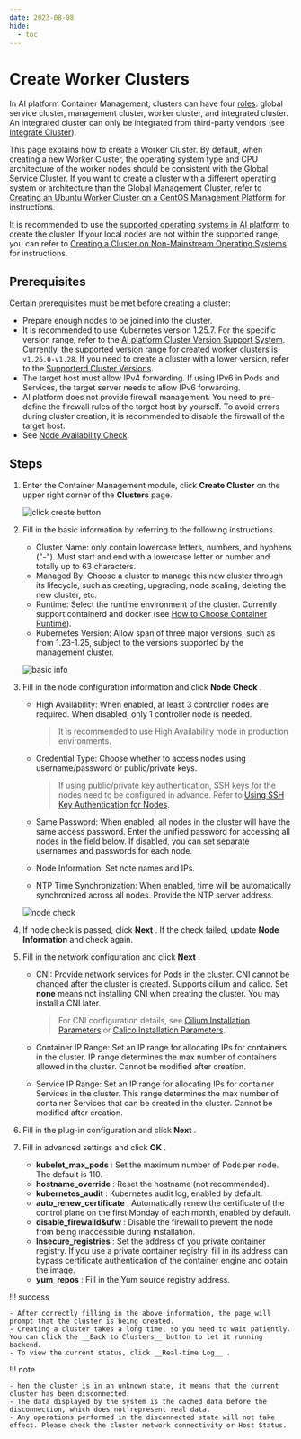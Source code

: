 ```yaml
---
date: 2023-08-08
hide:
  - toc
---
```


# Create Worker Clusters

In AI platform Container Management, clusters can have four [roles](./cluster-role.md):
global service cluster, management cluster, worker cluster, and integrated cluster.
An integrated cluster can only be integrated from third-party vendors (see [Integrate Cluster](./integrate-cluster.md)).

This page explains how to create a Worker Cluster. By default, when creating a new Worker Cluster, the operating system type and CPU architecture of the worker nodes should be consistent with the Global Service Cluster. If you want to create a cluster with a different operating system or architecture than the Global Management Cluster, refer to [Creating an Ubuntu Worker Cluster on a CentOS Management Platform](../best-practice/create-ubuntu-on-centos-platform.md) for instructions.

It is recommended to use the [supported operating systems in AI platform](../../../install/commercial/deploy-requirements.md) to create the cluster. If your local nodes are not within the supported range, you can refer to [Creating a Cluster on Non-Mainstream Operating Systems](../../best-practice/use-otherlinux-create-custer.md) for instructions.

## Prerequisites

Certain prerequisites must be met before creating a cluster:

- Prepare enough nodes to be joined into the cluster.
- It is recommended to use Kubernetes version 1.25.7. For the specific version range, refer to the
  [AI platform Cluster Version Support System](./cluster-version.md). Currently, the supported version
  range for created worker clusters is `v1.26.0-v1.28`. If you need to create a cluster with a
  lower version, refer to the [Supporterd Cluster Versions](./cluster-version.md).
- The target host must allow IPv4 forwarding. If using IPv6 in Pods and Services,
  the target server needs to allow IPv6 forwarding.
- AI platform does not provide firewall management. You need to pre-define the firewall rules of
  the target host by yourself. To avoid errors during cluster creation, it is recommended
  to disable the firewall of the target host.
- See [Node Availability Check](../nodes/node-check.md).

## Steps

1. Enter the Container Management module, click __Create Cluster__ on the upper right corner of the __Clusters__ page.

    ![click create button](https://docs.daocloud.io/daocloud-docs-images/docs/en/docs/kpanda/images/cluster-create01.png)

2. Fill in the basic information by referring to the following instructions.

    - Cluster Name: only contain lowercase letters, numbers, and hyphens ("-"). Must start and end with a lowercase letter or number and totally up to 63 characters.
    - Managed By: Choose a cluster to manage this new cluster through its lifecycle, such as creating, upgrading, node scaling, deleting the new cluster, etc.
    - Runtime: Select the runtime environment of the cluster. Currently support containerd and docker (see [How to Choose Container Runtime](runtime.md)).
    - Kubernetes Version: Allow span of three major versions, such as from 1.23-1.25, subject to the versions supported by the management cluster.

    ![basic info](https://docs.daocloud.io/daocloud-docs-images/docs/en/docs/kpanda/images/cluster-create02.png)

3. Fill in the node configuration information and click __Node Check__ .

    - High Availability: When enabled, at least 3 controller nodes are required. When disabled, only 1 controller node is needed.

        > It is recommended to use High Availability mode in production environments.

    - Credential Type: Choose whether to access nodes using username/password or public/private keys.

        > If using public/private key authentication, SSH keys for the nodes need to be configured in advance. Refer to [Using SSH Key Authentication for Nodes](../nodes/node-authentication.md).

    - Same Password: When enabled, all nodes in the cluster will have the same access password. Enter the unified password for accessing all nodes in the field below. If disabled, you can set separate usernames and passwords for each node.
    - Node Information: Set note names and IPs.
    - NTP Time Synchronization: When enabled, time will be automatically synchronized across all nodes. Provide the NTP server address.

    ![node check](https://docs.daocloud.io/daocloud-docs-images/docs/en/docs/kpanda/images/cluster-create03.png)

4. If node check is passed, click __Next__ . If the check failed, update __Node Information__ and check again.
5. Fill in the network configuration and click __Next__ .

    - CNI: Provide network services for Pods in the cluster. CNI cannot be changed after the cluster is created. Supports cilium and calico. Set __none__ means not installing CNI when creating the cluster. You may install a CNI later.

        > For CNI configuration details, see [Cilium Installation Parameters](../../../network/modules/cilium/install.md) or [Calico Installation Parameters](../../../network/modules/calico/install.md).

    - Container IP Range: Set an IP range for allocating IPs for containers in the cluster. IP range determines the max number of containers allowed in the cluster. Cannot be modified after creation.
    - Service IP Range: Set an IP range for allocating IPs for container Services in the cluster. This range determines the max number of container Services that can be created in the cluster. Cannot be modified after creation.

6. Fill in the plug-in configuration and click __Next__ .

7. Fill in advanced settings and click __OK__ .

    - __kubelet_max_pods__ : Set the maximum number of Pods per node. The default is 110.
    - __hostname_override__ : Reset the hostname (not recommended).
    - __kubernetes_audit__ : Kubernetes audit log, enabled by default.
    - __auto_renew_certificate__ : Automatically renew the certificate of the control plane on the first Monday of each month, enabled by default.
    - __disable_firewalld&ufw__ : Disable the firewall to prevent the node from being inaccessible during installation.
    - __Insecure_registries__ : Set the address of you private container registry. If you use a private container registry, fill in its address can bypass certificate authentication of the container engine and obtain the image.
    - __yum_repos__ : Fill in the Yum source registry address.

!!! success

    - After correctly filling in the above information, the page will prompt that the cluster is being created.
    - Creating a cluster takes a long time, so you need to wait patiently. You can click the __Back to Clusters__ button to let it running backend.
    - To view the current status, click __Real-time Log__ .

!!! note

    - hen the cluster is in an unknown state, it means that the current cluster has been disconnected. 
    - The data displayed by the system is the cached data before the disconnection, which does not represent real data.
    - Any operations performed in the disconnected state will not take effect. Please check the cluster network connectivity or Host Status.
